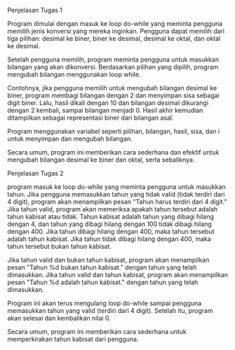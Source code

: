 Penjelasan Tugas 1


Program dimulai dengan masuk ke loop do-while yang meminta pengguna memilih jenis konversi yang mereka inginkan. Pengguna dapat memilih dari tiga pilihan: desimal ke biner, biner ke desimal, desimal ke oktal, dan oktal ke desimal.

Setelah pengguna memilih, program meminta pengguna untuk masukkan bilangan yang akan dikonversi. Berdasarkan pilihan yang dipilih, program mengubah bilangan menggunakan loop while.

Contohnya, jika pengguna memilih untuk mengubah bilangan desimal ke biner, program membagi bilangan dengan 2 dan menyimpan sisa sebagai digit biner. Lalu, hasil dikali dengan 10 dan bilangan desimal dikurangi dengan 2 kembali, sampai bilangan menjadi 0. Hasil akhir kemudian ditampilkan sebagai representasi biner dari bilangan asal.

Program menggunakan variabel seperti pilihan, bilangan, hasil, sisa, dan i untuk menyimpan dan mengubah bilangan.

Secara umum, program ini memberikan cara sederhana dan efektif untuk mengubah bilangan desimal ke biner dan oktal, serta sebaliknya.

Penjelasan Tugas 2

program masuk ke loop do-while yang meminta pengguna untuk masukkan tahun. Jika pengguna memasukkan tahun yang tidak valid (tidak terdiri dari 4 digit), program akan menampilkan pesan "Tahun harus terdiri dari 4 digit."
Jika tahun valid, program akan memeriksa apakah tahun tersebut adalah tahun kabisat atau tidak. Tahun kabisat adalah tahun yang dibagi hilang dengan 4, dan tahun yang dibagi hilang dengan 100 tidak dibagi hilang dengan 400. Jika tahun dibagi hilang dengan 400, maka tahun tersebut adalah tahun kabisat. Jika tahun tidak dibagi hilang dengan 400, maka tahun tersebut bukan tahun kabisat.

Jika tahun valid dan bukan tahun kabisat, program akan menampilkan pesan "Tahun %d bukan tahun kabisat." dengan tahun yang telah dimasukkan. Jika tahun valid dan tahun kabisat, program akan menampilkan pesan "Tahun %d adalah tahun kabisat." dengan tahun yang telah dimasukkan.

Program ini akan terus mengulang loop do-while sampai pengguna memasukkan tahun yang valid (terdiri dari 4 digit). Setelah itu, program akan selesai dan kembalikan nilai 0.

Secara umum, program ini memberikan cara sederhana untuk memperkirakan tahun kabisat dari pengguna.